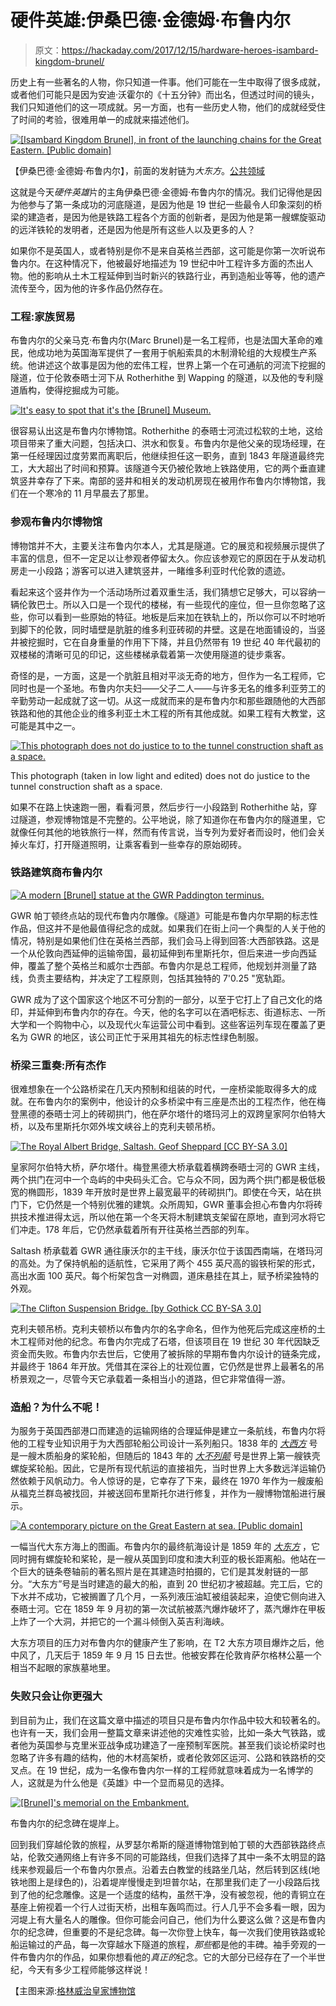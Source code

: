 # 硬件英雄:伊桑巴德·金德姆·布鲁内尔

> 原文：<https://hackaday.com/2017/12/15/hardware-heroes-isambard-kingdom-brunel/>

历史上有一些著名的人物，你只知道一件事。他们可能在一生中取得了很多成就，或者他们可能只是因为安迪·沃霍尔的《十五分钟》而出名，但透过时间的镜头，我们只知道他们的这一项成就。另一方面，也有一些历史人物，他们的成就经受住了时间的考验，很难用单一的成就来描述他们。

[![[Isambard Kingdom Brunel], in front of the launching chains for the Great Eastern. [Public domain]](img/616ae667c282701d4f89406621ea426e.png)](https://hackaday.com/wp-content/uploads/2017/11/ikbrunelchains.jpg) 

【伊桑巴德·金德姆·布鲁内尔】，前面的发射链为*大东方*。[公共领域](https://commons.wikimedia.org/wiki/File:IKBrunelChains.jpg)

这就是今天*硬件英雄*片的主角伊桑巴德·金德姆·布鲁内尔的情况。我们记得他是因为他参与了第一条成功的河底隧道，是因为他是 19 世纪一些最令人印象深刻的桥梁的建造者，是因为他是铁路工程各个方面的创新者，是因为他是第一艘螺旋驱动的远洋铁轮的发明者，还是因为他是所有这些人以及更多的人？

如果你不是英国人，或者特别是你不是来自英格兰西部，这可能是你第一次听说布鲁内尔。在这种情况下，他被最好地描述为 19 世纪中叶工程许多方面的杰出人物。他的影响从土木工程延伸到当时新兴的铁路行业，再到造船业等等，他的遗产流传至今，因为他的许多作品仍然存在。

### 工程:家族贸易

布鲁内尔的父亲马克·布鲁内尔(Marc Brunel)是一名工程师，也是法国大革命的难民，他成功地为英国海军提供了一套用于帆船索具的木制滑轮组的大规模生产系统。他讲述这个故事是因为他的宏伟工程，世界上第一个在可通航的河流下挖掘的隧道，位于伦敦泰晤士河下从 Rotherhithe 到 Wapping 的隧道，以及他的专利隧道盾构，使得挖掘成为可能。

[![It's easy to spot that it's the [Brunel] Museum.](img/e35a5c9d7ee419a359efcad468b6417d.png)](https://hackaday.com/wp-content/uploads/2017/11/brunel-museum-exterior.jpg) 

很容易认出这是布鲁内尔博物馆。Rotherhithe 的泰晤士河流过松软的土地，这给项目带来了重大问题，包括决口、洪水和恢复。布鲁内尔是他父亲的现场经理，在第一任经理因过度劳累而离职后，他继续担任这一职务，直到 1843 年隧道最终完工，大大超出了时间和预算。该隧道今天仍被伦敦地上铁路使用，它的两个垂直建筑竖井幸存了下来。南部的竖井和相关的发动机房现在被用作布鲁内尔博物馆，我们在一个寒冷的 11 月早晨去了那里。

### 参观布鲁内尔博物馆

博物馆并不大，主要关注布鲁内尔本人，尤其是隧道。它的展览和视频展示提供了丰富的信息，但不一定足以让参观者停留太久。你应该参观它的原因在于从发动机房走一小段路；游客可以进入建筑竖井，一睹维多利亚时代伦敦的遗迹。

看起来这个竖井作为一个活动场所过着双重生活，我们猜想它足够大，可以容纳一辆伦敦巴士。所以入口是一个现代的楼梯，有一些现代的座位，但一旦你忽略了这些，你可以看到一些原始的特征。地板是后来加在铁轨上的，所以你可以不时地听到脚下的伦敦，同时墙壁是肮脏的维多利亚砖砌的井壁。这是在地面铺设的，当竖井被挖掘时，它在自身重量的作用下下降，并且仍然带有 19 世纪 40 年代最初的双楼梯的清晰可见的印记，这些楼梯承载着第一次使用隧道的徒步乘客。

奇怪的是，一方面，这是一个肮脏且相对平淡无奇的地方，但作为一名工程师，它同时也是一个圣地。布鲁内尔夫妇——父子二人——与许多无名的维多利亚劳工的辛勤劳动一起成就了这一切。从这一成就而来的是布鲁内尔和那些跟随他的大西部铁路和他的其他企业的维多利亚土木工程的所有其他成就。如果工程有大教堂，这可能是其中之一。

[![This photograph does not do justice to to the tunnel construction shaft as a space.](img/51eb3171ca5a1b9a05901617c2d746c7.png)](https://hackaday.com/wp-content/uploads/2017/12/rotherhithe-shaft-coloradjusted.jpg)

This photograph (taken in low light and edited) does not do justice to the tunnel construction shaft as a space.

如果不在路上快速跑一圈，看看河景，然后步行一小段路到 Rotherhithe 站，穿过隧道，参观博物馆是不完整的。公平地说，除了知道你在布鲁内尔的隧道里，它就像任何其他的地铁旅行一样，然而有传言说，当专列为爱好者而设时，他们会关掉火车灯，打开隧道照明，让乘客看到一些幸存的原始砌砖。

### 铁路建筑商布鲁内尔

[![A modern [Brunel] statue at the GWR Paddington terminus.](img/ca9e1739c12350b7d0e206db91f21d67.png)](https://hackaday.com/wp-content/uploads/2017/11/paddington-brunel-statue.jpg)

GWR 帕丁顿终点站的现代布鲁内尔雕像。《隧道》可能是布鲁内尔早期的标志性作品，但这并不是他最值得纪念的成就。如果我们在街上问一个典型的人关于他的情况，特别是如果他们住在英格兰西部，我们会马上得到回答:大西部铁路。这是一个从伦敦向西延伸的运输帝国，最初延伸到布里斯托尔，但后来进一步向西延伸，覆盖了整个英格兰和威尔士西部。布鲁内尔是总工程师，他规划并测量了路线，负责主要结构，并决定了工程原则，包括其独特的 7'0.25 "宽轨距。

GWR 成为了这个国家这个地区不可分割的一部分，以至于它打上了自己文化的烙印，并延伸到布鲁内尔的存在。今天，他的名字可以在酒吧标志、街道标志、一所大学和一个购物中心，以及现代火车运营公司中看到。这些客运列车现在覆盖了更名为 GWR 的地区，该公司正忙于采用其祖先的标志性绿色制服。

### 桥梁三重奏:所有杰作

很难想象在一个公路桥梁在几天内预制和组装的时代，一座桥梁能取得多大的成就。在布鲁内尔的案例中，他设计的众多桥梁中有三座是杰出的工程杰作，他在梅登黑德的泰晤士河上的砖砌拱门，他在萨尔塔什的塔玛河上的双跨皇家阿尔伯特大桥，以及布里斯托尔郊外埃文峡谷上的克利夫顿吊桥。

[![The Royal Albert Bridge, Saltash. Geof Sheppard [CC BY-SA 3.0]](img/f6eade9dd75a79e8481d7c32be787dcb.png)](https://hackaday.com/wp-content/uploads/2017/11/royal_albert_bridge_2009.jpg) 

皇家阿尔伯特大桥，萨尔塔什。梅登黑德大桥承载着横跨泰晤士河的 GWR 主线，两个拱门在河中一个岛屿的中央码头汇合。它与众不同，因为两个拱门都是极低极宽的椭圆形，1839 年开放时是世界上最宽最平的砖砌拱门。即使在今天，站在拱门下，它仍然是一个特别优雅的建筑。众所周知，GWR 董事会担心布鲁内尔将砖拱技术推进得太远，所以他在第一个冬天将木制建筑支架留在原地，直到河水将它们冲走。178 年后，它仍然承载着所有开往英格兰西部的列车。

Saltash 桥承载着 GWR 通往康沃尔的主干线，康沃尔位于该国西南端，在塔玛河的高处。为了保持帆船的适航性，它采用了两个 455 英尺高的锻铁桁架的形式，高出水面 100 英尺。每个桁架包含一对椭圆，道床悬挂在其上，赋予桥梁独特的外观。

[![The Clifton Suspension Bridge. [by Gothick CC BY-SA 3.0]](img/f8f3bede4029401b477e961c6456990f.png)](https://hackaday.com/wp-content/uploads/2017/11/1024px-clifton_suspension_bridge-9350.jpg) 

克利夫顿吊桥。克利夫顿桥以布鲁内尔的名字命名，但作为他死后完成这座桥的土木工程师对他的纪念。布鲁内尔完成了石塔，但该项目在 19 世纪 30 年代因缺乏资金而失败。布鲁内尔去世后，它使用了被拆除的早期布鲁内尔设计的链条完成，并最终于 1864 年开放。凭借其在深谷上的壮观位置，它仍然是世界上最著名的吊桥景观之一，尽管今天它承载着一条相当小的道路，但它非常值得一游。

### 造船？为什么不呢！

为服务于英国西部港口而建造的运输网络的合理延伸是建立一条航线，布鲁内尔将他的工程专业知识用于为大西部轮船公司设计一系列船只。1838 年的 [*大西方*](https://en.wikipedia.org/wiki/SS_Great_Western) 号是一艘木质船身的桨轮船，但随后的 1843 年的 [*大不列颠*](https://en.wikipedia.org/wiki/SS_Great_Britain) 号是世界上第一艘铁壳螺旋桨轮船。因此，它是所有现代航运的直接祖先，当时世界上大多数远洋运输仍然依赖于风帆动力。令人惊讶的是，它幸存了下来，最终在 1970 年作为一艘废船从福克兰群岛被找回，并被送回布里斯托尔进行修复，并作为一艘博物馆船进行展示。

[![A contemporary picture on the Great Eastern at sea. [Public domain]](img/e826bf7a3d88f796c7c69f6c25f64ae9.png)](https://hackaday.com/wp-content/uploads/2017/11/1024px-great_eastern_painting_smooth_sea-2.jpg) 

一幅当代大东方海上的图画。布鲁内尔的最终航海设计是 1859 年的 [*大东方*](https://en.wikipedia.org/wiki/SS_Great_Eastern) ，它同时拥有螺旋轮和桨轮，是一艘从英国到印度和澳大利亚的极长距离船。他站在一个巨大的链条卷轴前的著名照片是在其建造时拍摄的，它们是其发射链的一部分。“大东方”号是当时建造的最大的船，直到 20 世纪初才被超越。完工后，它的下水并不成功，它被搁置了几个月，一系列液压油缸被组装起来，迫使它侧向进入泰晤士河。它在 1859 年 9 月初的第一次试航被蒸汽爆炸破坏了，蒸汽爆炸在甲板上炸了一个大洞，并把它的一个漏斗倾倒入英吉利海峡。

大东方项目的压力对布鲁内尔的健康产生了影响，在 T2 大东方项目爆炸之后，他中风了，几天后于 1859 年 9 月 15 日去世。他被安葬在伦敦肯萨尔格林公墓一个相当不起眼的家族墓地里。

### 失败只会让你更强大

到目前为止，我们在这篇文章中描述的项目只是布鲁内尔作品中较大和较著名的。也许有一天，我们会用一整篇文章来讲述他的灾难性实验，比如一条大气铁路，或者他为英国参与克里米亚战争成功建造了一座预制军医院。甚至我们谈论桥梁时也忽略了许多有趣的结构，他的木材高架桥，或者伦敦郊区运河、公路和铁路桥的交叉点。在 19 世纪，成为一名像布鲁内尔一样的工程师就意味着成为一名博学的人，这就是为什么他是《英雄》中一个显而易见的选择。

[![[Brunel]'s memorial on the Embankment.](img/f12813db4e3a5c7c568c7b9b9b01b099.png)](https://hackaday.com/wp-content/uploads/2017/11/brunel-memorial.jpg) 

布鲁内尔的纪念碑在堤岸上。

回到我们穿越伦敦的旅程，从罗瑟尔希斯的隧道博物馆到帕丁顿的大西部铁路终点站，伦敦交通网络上有许多不同的可能路线，但我们选择了其中一条不太明显的路线来参观最后一个布鲁内尔景点。沿着去白教堂的线路坐几站，然后转到区线(地铁地图上是绿色的)，沿着堤岸慢慢走到坦普尔站，在那里我们走了一小段路后找到了他的纪念雕像。这是一个适度的结构，虽然干净，没有被忽视，他的青铜立在基座上俯视着一个行人过街天桥，出租车轰鸣而过。行人几乎不会多看一眼，因为河堤上有大量名人的雕像。但你可能会问自己，他们为什么要这么做？这是布鲁内尔的纪念碑，但重要的不是纪念碑。每一次你登上快车，每一次我们使用铁路或轮船运输过的产品，每一次穿越水下隧道的旅程，*那些*都是他的丰碑。袖手旁观的一件布鲁内尔的作品，如果你想看他的*真正的*纪念。它的大部分已经存在了一个半世纪，今天有多少工程师能够这样说！

【主图来源:[格林威治皇家博物馆](http://www.rmg.co.uk/discover/explore/isambard-kingdom-brunel)